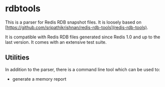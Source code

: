 rdbtools
========

This is a parser for Redis RDB snapshot files. It is loosely based on [https://github.com/sripathikrishnan/redis-rdb-tools](redis-rdb-tools).

It is compatible with Redis RDB files generated since Redis 1.0 and up to the last version.
It comes with an extensive test suite.

Utilities
---------

In addition to the parser, there is a command line tool which can be used to:

  * generate a memory report
